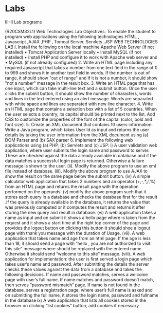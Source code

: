 # Labs
III-II Lab programs

(R20CSM32L1) Web Technologies Lab
Objectives:
To enable the student to program web applications using the following technologies HTML ,
Javascript ,AJAX ,PHP , Tomcat Server, Servlets ,JSP
WEB TECHNOLOGIES LAB
I. Install the following on the local machine Apache Web Server (if not installed)
• Tomcat Application Server locally
• Install MySQL (if not installed)
• Install PHP and configure it to work with Apache web server and
• MySQL (if not already configured)
2. Write an HTML page including any required Javascript that takes a number from one text field in
the range of 0 to 999 and shows it in another text field in words. If the number is out of range, it
should show "out of range" and if it is not a number, it should show "not a number" message in the
result box.
3. Write an HTML page that has one input, which can take multi-line text and a submit button. Once
the user clicks the submit button, it should show the number of characters, words and lines in the
text entered using an alert message. Words are separated with white space and lines are separated
with new line character.
4. Write an HTML page that contains a selection box with a list of 5 countries. When the user selects a
country, its capital should be printed next to the list. Add CSS to customize the properties of the font of the
capital (color, bold and font size).
5. Create an XML document that contains 10 users information. Write a Java program, which takes
User ld as input and returns the user details by taking the user information from the XML document
using
(a) DOM Parser and
(b) SAX parser
6. Implement the following web applications using
(a) PHP,
(b) Servlets and
(c) JSP:
i) A user validation web application, where user submits the login name and password to server. These are checked against the data already available in database and if the data matches a successful login page is returned. Otherwise a failure message is shown to the user.
(ii). Modify the above program to use an xml file instead of database.
(iii). Modify the above program to use AJAX to show the result on the same page below the submit button.
(iv) A simple calculator web application that takes 2 numbers and an operator (+,-,*,/,%) from an HTML page and returns the result page with the operation performed on the operands.
(v) modify the above program such that it stores each query in a database and checks the database first for the result .if the query is already available in the database, it returns the value that was previously computed or it computes the result and returns it after storing the new query and result in database.
(vi) A web application takes a name as input and on submit it shows a hello<name> page where <name> is taken from the request and it shows a start time at the right top corner of the page and provides the logout button on clicking this button it should shoe a logout page with thank you<name> message with the duration of Usage.
(vii). A web application that takes name and age from an html page. If the age is less than 18, it should send a page with “hello <name>, you are not authorized to visit this site” message where <name> should be replaced with the entered name.  Otherwise it should send “welcome <name> to this site” message.
(viii). A web application for implementation:
the user is first served a login page which takes user’s name and password. After submitting the details the server checks these values against the data from a database and takes the following decisions.
If name and password matches, serves a welcome page with user’s full name.
If name matches and password doesn’t match, then serves “password mismatch” page.
If name is not found in the database, serves a registration page, where user’s full name is asked and on submitting the full name, it stores the login name, password and fullname in the database
ix) A web application that lists all cookies stored in the browser on clicking “list cookies” button, add cookies if necessary


